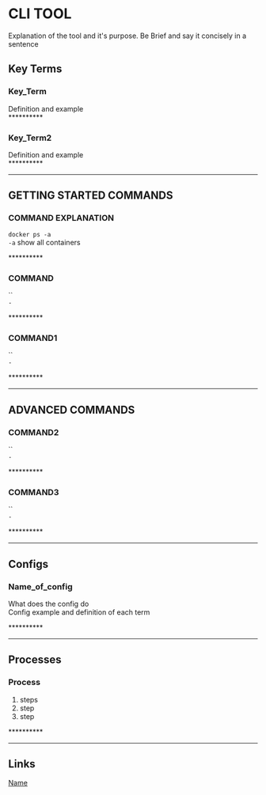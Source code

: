 # CLI TOOL

Explanation of the tool and it's purpose. Be Brief and say it concisely in a sentence

## Key Terms

### Key_Term

Definition and example  
\*\*\*\*\*\*\*\*\*\*

### Key_Term2

Definition and example  
\*\*\*\*\*\*\*\*\*\*

---

## GETTING STARTED COMMANDS

### COMMAND EXPLANATION

`docker ps -a`  
`-a` show all containers

\*\*\*\*\*\*\*\*\*\*

### COMMAND

``  
`-`

\*\*\*\*\*\*\*\*\*\*

### COMMAND1

``  
`-`

\*\*\*\*\*\*\*\*\*\*

---

## ADVANCED COMMANDS

### COMMAND2

``  
`-`

\*\*\*\*\*\*\*\*\*\*

### COMMAND3

``  
`-`

\*\*\*\*\*\*\*\*\*\*

---

## Configs

### Name_of_config

What does the config do  
Config example and definition of each term

\*\*\*\*\*\*\*\*\*\*

---

## Processes

### Process

1. steps
2. step
3. step

\*\*\*\*\*\*\*\*\*\*

---

## Links

[Name](link)  

